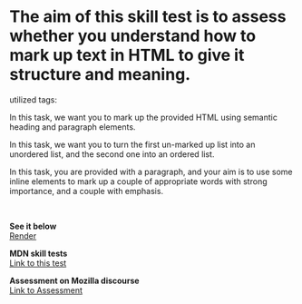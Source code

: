 # The aim of this skill test is to assess whether you understand how to mark up text in HTML to give it structure and meaning.

utilized tags: 


<p>In this task, we want you to mark up the provided HTML using semantic heading and paragraph elements.</p>
<p>In this task, we want you to turn the first un-marked up list into an unordered list, and the second one into an ordered list.</p>
<p>In this task, you are provided with a paragraph, and your aim is to use some inline elements to mark up a couple of appropriate words with strong importance, and a couple with emphasis.</p>
<br>

<strong>See it below</strong><br>
<a href="https://htmlpreview.github.io/?https://github.com/alexandre-j-dev/MDN-Mozilla-Developer-Network/blob/HTML/Test%20your%20skills:%20HTML%20text%20basics/HTML%20text%20basics.html"> Render </a><br>

<strong>MDN skill tests</strong><br>
<a href="https://developer.mozilla.org/en-US/docs/Learn/HTML/Introduction_to_HTML/Test_your_skills:_HTML_text_basics"> Link to this test </a>

<strong>Assessment on Mozilla discourse</strong><br>
<a href="https://discourse.mozilla.org/t/assessment-wanted-for-html-text-basics-skill-test-1/106331">Link to Assessment </a>
